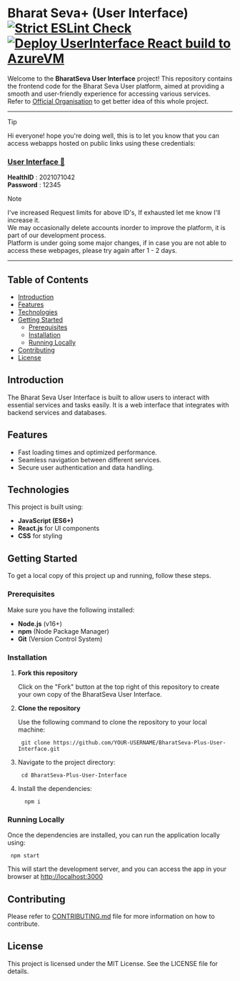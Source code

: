# Bharat Seva+ (User Interface) [![Strict ESLint Check](https://github.com/BharatSeva/BharatSeva-Plus-User-Interface/actions/workflows/strict-lint.yaml/badge.svg)](https://github.com/BharatSeva/BharatSeva-Plus-User-Interface/actions/workflows/strict-lint.yaml)  [![Deploy UserInterface React build to AzureVM](https://github.com/BharatSeva/BharatSeva-Plus-User-Interface/actions/workflows/deploy2azure.yaml/badge.svg)](https://github.com/BharatSeva/BharatSeva-Plus-User-Interface/actions/workflows/deploy2azure.yaml)

Welcome to the **BharatSeva User Interface** project! This repository contains the frontend code for the Bharat Seva User platform, aimed at providing a smooth and user-friendly experience for accessing various services.  
Refer to [Official Organisation](https://github.com/BharatSeva) to get better idea of this whole project.

---
> [!TIP]
> Hi everyone! hope you're doing well, this is to let you know that you can access webapps hosted on public links using these credentials:
> ### [User Interface 🔗](http://4.236.178.190:5000/user/login)  
> **HealthID** :    2021071042  
> **Password** :  12345  


> [!NOTE]
> I've increased Request limits for above ID's, If exhausted let me know I'll increase it.  
> We may occasionally delete accounts inorder to improve the platform, it is part of our development process.  
> Platform is under going some major changes, if in case you are not able to access these webpages, please try again after 1 - 2 days.
---


## Table of Contents

- [Introduction](#introduction)
- [Features](#features)
- [Technologies](#technologies)
- [Getting Started](#getting-started)
  - [Prerequisites](#prerequisites)
  - [Installation](#installation)
  - [Running Locally](#running-locally)
- [Contributing](#contributing)
- [License](#license)

## Introduction

The Bharat Seva User Interface is built to allow users to interact with essential services and tasks easily. It is a web interface that integrates with backend services and databases.

## Features
- Fast loading times and optimized performance.
- Seamless navigation between different services.
- Secure user authentication and data handling.

## Technologies
This project is built using:
- **JavaScript (ES6+)**
- **React.js** for UI components
- **CSS** for styling

## Getting Started

To get a local copy of this project up and running, follow these steps.

### Prerequisites
Make sure you have the following installed:
- **Node.js** (v16+)
- **npm** (Node Package Manager)
- **Git**  (Version Control System)

### Installation
1. **Fork this repository**

   Click on the "Fork" button at the top right of this repository to create your own copy of the BharatSeva User Interface.

2. **Clone the repository**

   Use the following command to clone the repository to your local machine:

        git clone https://github.com/YOUR-USERNAME/BharatSeva-Plus-User-Interface.git  

3. Navigate to the project directory:

        cd BharatSeva-Plus-User-Interface 

4. Install the dependencies:

         npm i 

### Running Locally  
Once the dependencies are installed, you can run the application locally using:

     npm start  


This will start the development server, and you can access the app in your browser at [http://localhost:3000](http://localhost:3000)

## Contributing
Please refer to [CONTRIBUTING.md](./CONTRIBUTING.md) file for more information on how to contribute.

## License
This project is licensed under the MIT License. See the LICENSE file for details.

